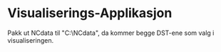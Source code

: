 # Visualiserings-Applikasjon

Pakk ut NCdata til "C:\NCdata", da kommer begge DST-ene som valg i visualiseringen.
